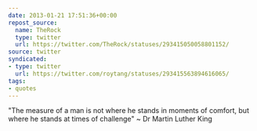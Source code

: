 ```yaml
---
date: 2013-01-21 17:51:36+00:00
repost_source:
  name: TheRock
  type: twitter
  url: https://twitter.com/TheRock/statuses/293415050058801152/
source: twitter
syndicated:
- type: twitter
  url: https://twitter.com/roytang/statuses/293415563894616065/
tags:
- quotes
---
```


"The measure of a man is not where he stands in moments of comfort, but where he stands at times of challenge" ~ Dr Martin Luther King